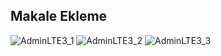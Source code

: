 ## Makale Ekleme

![AdminLTE3_1](https://github.com/aFurkansalti/Makale-Labirenti/assets/96661832/2c9873c7-7543-47f7-9d99-da3acbea5e84)
![AdminLTE3_2](https://github.com/aFurkansalti/Makale-Labirenti/assets/96661832/9b7f3faf-d7f2-4559-b360-8770e3b1c376)
![AdminLTE3_3](https://github.com/aFurkansalti/Makale-Labirenti/assets/96661832/9d0180f6-b07c-4cfa-a581-bffe1fa1c59b)